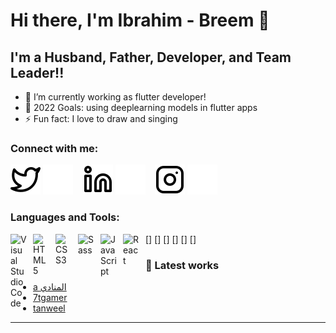# Hi there, I'm Ibrahim - Breem 👋 







## I'm a Husband, Father, Developer, and Team Leader!!

- 🔭 I’m currently working as flutter developer!
- 🥅 2022 Goals: using deeplearning models in flutter apps
- ⚡ Fun fact: I love to draw and singing 


### Connect with me:

[![website](./img/twitter-light.svg)](https://twitter.com/ibrahimalbreem)
[![website](./img/twitter-dark.svg)](https://twitter.com/ibrahimalbreem)
&nbsp;&nbsp;
[![website](./img/linkedin-light.svg)](https://www.linkedin.com/in/ibrahim-breem/?locale=en_US)
[![website](./img/linkedin-dark.svg)](https://www.linkedin.com/in/ibrahim-breem/?locale=en_US)
&nbsp;&nbsp;
[![website](./img/instagram-light.svg)](https://instagram.com/ibrahim.breem)
[![website](./img/instagram-dark.svg)](https://instagram.com/ibrahim.breem)




### Languages and Tools:

[<img align="left" alt="Visual Studio Code" width="26px" src="https://cdn.jsdelivr.net/gh/devicons/devicon/icons/vscode/vscode-original.svg" style="padding-right:10px;" />]
[<img align="left" alt="HTML5" width="26px" src="https://cdn.jsdelivr.net/gh/devicons/devicon/icons/html5/html5-original.svg" style="padding-right:10px;" />]
[<img align="left" alt="CSS3" width="26px" src="https://cdn.jsdelivr.net/gh/devicons/devicon/icons/css3/css3-original.svg" style="padding-right:10px;" />]
[<img align="left" alt="Sass" width="26px" src="https://cdn.jsdelivr.net/gh/devicons/devicon/icons/sass/sass-original.svg" style="padding-right:10px;" />]
[<img align="left" alt="JavaScript" width="26px" src="https://cdn.jsdelivr.net/gh/devicons/devicon/icons/javascript/javascript-original.svg" style="padding-right:10px;" />]
[<img align="left" alt="React" width="26px" src="https://cdn.jsdelivr.net/gh/devicons/devicon/icons/react/react-original.svg" style="padding-right:10px;" />]









### 📕 Latest works 


<!-- Google play -->

- [a المنادي](https://play.google.com/store/apps/details?id=com.adv.almonadi)
- [ 7tgamer](https://play.google.com/store/apps/details?id=com.Gamers.Shopping)
- [ tanweel](https://play.google.com/store/apps/details?id=com.tanweel.app)






---



[twitter]: https://twitter.com/ibrahimbreem
[youtube]: https://youtube.com/ibrahimbreem
[instagram]: https://instagram.com/ibrahim.breem
[linkedin]: https://www.linkedin.com/in/ibrahim-breem/?locale=en_US
